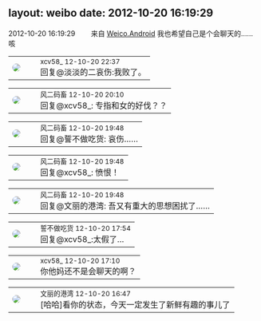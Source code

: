layout: weibo
date: 2012-10-20 16:19:29
---
<meta name="referrer" content="no-referrer" />

2012-10-20 16:19:29  &nbsp;&nbsp;&nbsp;&nbsp;&nbsp;&nbsp; 来自 <a href="http://app.weibo.com/t/feed/l4RWD" rel="nofollow">Weico.Android</a>
我也希望自己是个会聊天的……咳 ​​​

<table style="width: 100%;">
  <tr>
    <td style="width: 40px;"><img style="border-radius:50%" src="https://tva3.sinaimg.cn/crop.0.0.1242.1242.50/801f7e9ajw8f3peekcgoqj20yi0yidg9.jpg?KID=imgbed,tva&Expires=1624463464&ssig=HJwRnRW%2FKe"></td>
    <td colspan="2"><small>xcv58_ 12-10-20 22:37</small><br/>回复@淡淡的二哀伤:我败了。</td>
  </tr>
</table>

<table style="width: 100%;">
  <tr>
    <td style="width: 40px;"><img style="border-radius:50%" src="https://tva3.sinaimg.cn/crop.0.0.639.639.50/6d2a6003jw8f3idy69w2gj20hs0hrt9g.jpg?KID=imgbed,tva&Expires=1624463464&ssig=pAzjAZhk4m"></td>
    <td colspan="2"><small>风二码畜 12-10-20 20:10</small><br/>回复@xcv58_: 专指和女的好伐？？</td>
  </tr>
</table>

<table style="width: 100%;">
  <tr>
    <td style="width: 40px;"><img style="border-radius:50%" src="https://tva3.sinaimg.cn/crop.0.0.639.639.50/6d2a6003jw8f3idy69w2gj20hs0hrt9g.jpg?KID=imgbed,tva&Expires=1624463464&ssig=pAzjAZhk4m"></td>
    <td colspan="2"><small>风二码畜 12-10-20 19:48</small><br/>回复@誓不做吃货: 哀伤……</td>
  </tr>
</table>

<table style="width: 100%;">
  <tr>
    <td style="width: 40px;"><img style="border-radius:50%" src="https://tva3.sinaimg.cn/crop.0.0.639.639.50/6d2a6003jw8f3idy69w2gj20hs0hrt9g.jpg?KID=imgbed,tva&Expires=1624463464&ssig=pAzjAZhk4m"></td>
    <td colspan="2"><small>风二码畜 12-10-20 19:48</small><br/>回复@xcv58_: 愤恨！</td>
  </tr>
</table>

<table style="width: 100%;">
  <tr>
    <td style="width: 40px;"><img style="border-radius:50%" src="https://tva3.sinaimg.cn/crop.0.0.639.639.50/6d2a6003jw8f3idy69w2gj20hs0hrt9g.jpg?KID=imgbed,tva&Expires=1624463464&ssig=pAzjAZhk4m"></td>
    <td colspan="2"><small>风二码畜 12-10-20 19:48</small><br/>回复@文丽的港湾: 吾又有重大的思想困扰了……</td>
  </tr>
</table>

<table style="width: 100%;">
  <tr>
    <td style="width: 40px;"><img style="border-radius:50%" src="https://tva1.sinaimg.cn/crop.0.0.640.640.50/86f7338fjw8edkav0whx0j20hs0hswfv.jpg?KID=imgbed,tva&Expires=1624463464&ssig=IICtEWKqcP"></td>
    <td colspan="2"><small>誓不做吃货 12-10-20 17:54</small><br/>回复@xcv58_:太假了…</td>
  </tr>
</table>

<table style="width: 100%;">
  <tr>
    <td style="width: 40px;"><img style="border-radius:50%" src="https://tva3.sinaimg.cn/crop.0.0.1242.1242.50/801f7e9ajw8f3peekcgoqj20yi0yidg9.jpg?KID=imgbed,tva&Expires=1624463464&ssig=HJwRnRW%2FKe"></td>
    <td colspan="2"><small>xcv58_ 12-10-20 17:10</small><br/>你他妈还不是会聊天的啊？</td>
  </tr>
</table>

<table style="width: 100%;">
  <tr>
    <td style="width: 40px;"><img style="border-radius:50%" src="https://tva1.sinaimg.cn/crop.0.0.180.180.50/9dc97b7fjw1e8qgp5bmzyj2050050aa8.jpg?KID=imgbed,tva&Expires=1624463464&ssig=RiiPnySoaW"></td>
    <td colspan="2"><small>文丽的港湾 12-10-20 16:47</small><br/>[哈哈]看你的状态，今天一定发生了新鲜有趣的事儿了</td>
  </tr>
</table>
